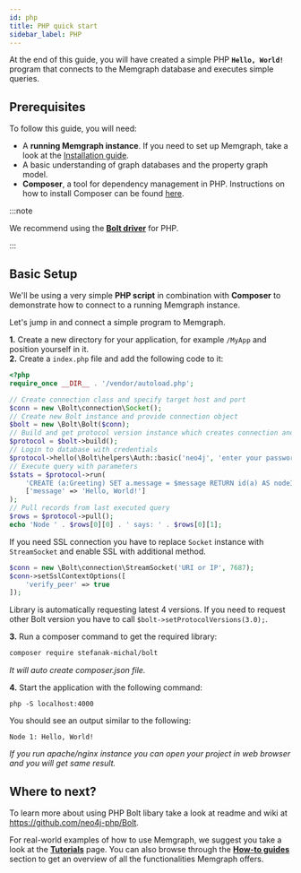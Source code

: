 ```yaml
---
id: php
title: PHP quick start
sidebar_label: PHP
---
```


At the end of this guide, you will have created a simple PHP **`Hello, World!`**
program that connects to the Memgraph database and executes simple queries.

## Prerequisites

To follow this guide, you will need:

- A **running Memgraph instance**. If you need to set up Memgraph, take a look
  at the [Installation guide](/installation/overview.mdx).
- A basic understanding of graph databases and the property graph model.
- **Composer**, a tool for dependency management in PHP. Instructions on how to
  install Composer can be found [here](https://getcomposer.org/doc/00-intro.md).

:::note

We recommend using the **[Bolt driver](https://github.com/neo4j-php/Bolt)** for
PHP.

:::

## Basic Setup

We'll be using a very simple **PHP script** in combination with **Composer** to
demonstrate how to connect to a running Memgraph instance.

Let's jump in and connect a simple program to Memgraph.

**1.** Create a new directory for your application, for example `/MyApp` and
position yourself in it.<br /> **2.** Create a `index.php` file and add the
following code to it:

```php
<?php
require_once __DIR__ . '/vendor/autoload.php';

// Create connection class and specify target host and port
$conn = new \Bolt\connection\Socket();
// Create new Bolt instance and provide connection object
$bolt = new \Bolt\Bolt($conn);
// Build and get protocol version instance which creates connection and executes handshake
$protocol = $bolt->build();
// Login to database with credentials
$protocol->hello(\Bolt\helpers\Auth::basic('neo4j', 'enter your password'));
// Execute query with parameters
$stats = $protocol->run(
    'CREATE (a:Greeting) SET a.message = $message RETURN id(a) AS nodeId, a.message AS message',
    ['message' => 'Hello, World!']
);
// Pull records from last executed query
$rows = $protocol->pull();
echo 'Node ' . $rows[0][0] . ' says: ' . $rows[0][1];
```

If you need SSL connection you have to replace `Socket` instance with `StreamSocket` and enable SSL with additional method.

```php
$conn = new \Bolt\connection\StreamSocket('URI or IP', 7687);
$conn->setSslContextOptions([
    'verify_peer' => true
]);
```

Library is automatically requesting latest 4 versions. If you need to request other Bolt version you have to call `$bolt->setProtocolVersions(3.0);`.

**3.** Run a composer command to get the required library:

```sh
composer require stefanak-michal/bolt
```

_It will auto create composer.json file._

**4.** Start the application with the following command:

```
php -S localhost:4000
```

You should see an output similar to the following:

```
Node 1: Hello, World!
```

_If you run apache/nginx instance you can open your project in web browser and you will get same result._



## Where to next?

To learn more about using PHP Bolt libary take a look at readme and wiki at https://github.com/neo4j-php/Bolt.

For real-world examples of how to use Memgraph, we suggest you take a look at
the **[Tutorials](/tutorials/overview.md)** page. You can also browse through
the **[How-to guides](/how-to-guides/overview.md)** section to get an overview
of all the functionalities Memgraph offers.
